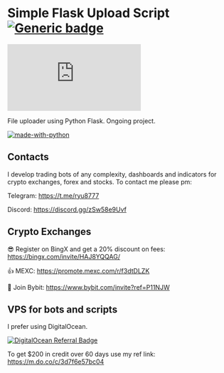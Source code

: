 # Simple Flask Upload Script [![Generic badge](https://img.shields.io/badge/Python-3.8+-<COLOR>.svg)](https://aadresearch.xyz) 

[![Latest release](https://badgen.net/github/release/Naereen/Strapdown.js)](https://aadresearch.xyz)

File uploader using Python Flask. Ongoing project.


[![made-with-python](https://img.shields.io/badge/Made%20with-Python-1f425f.svg)](https://www.python.org/)


## Contacts
I develop trading bots of any complexity, dashboards and indicators for crypto exchanges, forex and stocks.
To contact me please pm:

Telegram: https://t.me/ryu8777

Discord: https://discord.gg/zSw58e9Uvf

## Crypto Exchanges

😎 Register on BingX and get a 20% discount on fees: https://bingx.com/invite/HAJ8YQQAG/

👍 MEXC: https://promote.mexc.com/r/f3dtDLZK

🐀 Join Bybit: https://www.bybit.com/invite?ref=P11NJW

## VPS for bots and scripts
I prefer using DigitalOcean.
  
[![DigitalOcean Referral Badge](https://web-platforms.sfo2.digitaloceanspaces.com/WWW/Badge%202.svg)](https://www.digitalocean.com/?refcode=3d7f6e57bc04&utm_campaign=Referral_Invite&utm_medium=Referral_Program&utm_source=badge)
  
To get $200 in credit over 60 days use my ref link: https://m.do.co/c/3d7f6e57bc04
